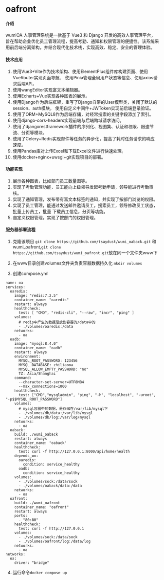 # oafront

#### 介绍
wumiOA 人事管理系统是一款基于 Vue3 和 Django 开发的高效人事管理平台，旨在帮助企业优化员工管理流程，提高考勤、通知和权限管理的便捷性。该系统采用前后端分离架构，并结合现代化技术栈，实现高效、稳定、安全的管理体验。

#### 技术应用
1. 使用Vue3+Vite作为技术架构、使用ElementPlus组件库构建页面、使用VueRouter实现页面导航、 使用Pinia管理全局用户状态等信息、使用axios请求后端API。
2. 使用wangEditor实现富文本编辑器。
3. 使用Echarts+Vue实现各种图表的展示。
4. 使用Django作为后端框架，重写了Django自带的User模型类，关闭了默认的session、auth模块， 使用自定义中间件+JWToken实现前后端登录验证。
5. 使用了ORM+MySQL8作为后端存储，对经常搜索的关键字段添加了索引。
6. 使用django-cors-headers实现前端与后端跨域请求访问。
7. 使用了djangorestframework插件的序列化、视图集、认证和权限、限速节流、分页等模块。
8. 使用了Celery+Redis实现邮件等任务的异步化，提高了耗时任务请求的响应速度。
9. 使用Pandas库对上传Excel和下载Excel文件进行快速处理。
10. 使用docker+nginx+uwsgi+git实现项目的部署。

#### 功能实现
1. 展示各种图表，比如部门员工数量图等。
2. 实现了考勤管理功能，员工能向上级领导发起考勤申请，领导能进行考勤审核。
3. 实现了通知管理，发布带有富文本标签的通知，并实现了按部门浏览的权限。
4. 实现了员工管理，能通过发送邮件邀请员工，搜索员工，领导修改员工状态，批量上传员工，批量 下载员工信息，分页等功能。
5. 自定义权限管理，实现了按部门的权限管理。

#### 服务器部署流程
1.  克隆该项目
```git clone https://github.com/tsaydust/wumi_oaback.git```
和wumi_oafront,```git clone https://github.com/tsaydust/wumi_oafront.git```放在同一个文件夹www下

2.  在www目录创建volumes文件夹负责容器数据持久化
```mkdir volumes```
3.  创建compose.yml
```
name: oa
services:
  oaredis:
    image: "redis:7.2.5"
    container_name: "oaredis"
    restart: always
    healthcheck:
      test: [ "CMD", "redis-cli", "--raw", "incr", "ping" ]
    volumes:
      # redis中产生的数据是放到容器的/data中的
      - ./volumes/oaredis:/data
    networks:
      - oa
  oadb:
    image: "mysql:8.4.0"
    container_name: "oadb"
    restart: always
    environment:
      MYSQL_ROOT_PASSWORD: 123456
      MYSQL_DATABASE: zhiliaooa
      MYSQL_ALLOW_EMPTY_PASSWORD: "no"
      TZ: Asia/Shanghai
    command:
      --character-set-server=UTF8MB4
      --max_connections=1000
    healthcheck:
      test: ["CMD","mysqladmin", "ping", "-h", "localhost", "-uroot", "-p$$MYSQL_ROOT_PASSWORD"]
    volumes:
      # mysql容器中的数据，是存储在/var/lib/mysql下
      - ./volumes/db/data:/var/lib/mysql
      - ./volumes/db/log:/var/log/mysql
    networks:
      - oa
  oaback:
    build: ./wumi_oaback
    restart: always
    container_name: "oaback"
    healthcheck:
      test: curl -f http://127.0.0.1:8000/api/home/health
    depends_on:
      oaredis:
        condition: service_healthy
      oadb:
        condition: service_healthy
    volumes:
      - ./volumes/sock:/data/sock
      - ./volumes/oaback/data:/data
    networks:
      - oa
  oafront:
    build: ./wumi_oafront
    container_name: "oafront"
    restart: always
    ports:
      - "80:80"
    healthcheck:
      test: curl -f http://127.0.0.1
    volumes:
      - ./volumes/sock:/data/sock
      - ./volumes/oafront/log:/data/log
    networks:
      - oa
networks:
  oa:
    driver: "bridge"

```
4. 运行命令```docker compose up```



